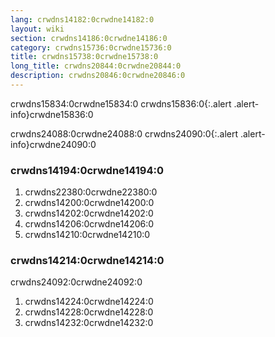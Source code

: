 ```yaml
---
lang: crwdns14182:0crwdne14182:0
layout: wiki
section: crwdns14186:0crwdne14186:0
category: crwdns15736:0crwdne15736:0
title: crwdns15738:0crwdne15738:0
long_title: crwdns20844:0crwdne20844:0
description: crwdns20846:0crwdne20846:0
---
```


crwdns15834:0crwdne15834:0
crwdns15836:0{:.alert .alert-info}crwdne15836:0

crwdns24088:0crwdne24088:0
crwdns24090:0{:.alert .alert-info}crwdne24090:0

### crwdns14194:0crwdne14194:0
1. crwdns22380:0crwdne22380:0
1. crwdns14200:0crwdne14200:0
1. crwdns14202:0crwdne14202:0
1. crwdns14206:0crwdne14206:0
1. crwdns14210:0crwdne14210:0

### crwdns14214:0crwdne14214:0

crwdns24092:0crwdne24092:0

1. crwdns14224:0crwdne14224:0
1. crwdns14228:0crwdne14228:0
1. crwdns14232:0crwdne14232:0
